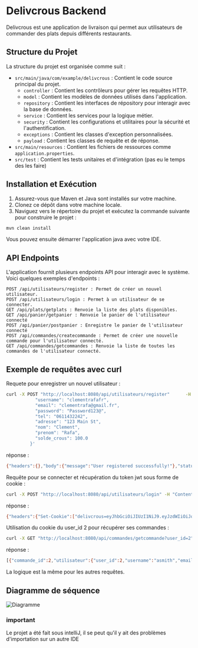 # Delivcrous Backend

Delivcrous est une application de livraison qui permet aux utilisateurs de commander des plats depuis différents restaurants.

## Structure du Projet

La structure du projet est organisée comme suit :

- `src/main/java/com/example/delivcrous` : Contient le code source principal du projet.
    - `controller` : Contient les contrôleurs pour gérer les requêtes HTTP.
    - `model` : Contient les modèles de données utilisés dans l'application.
    - `repository` : Contient les interfaces de répository pour interagir avec la base de données.
    - `service` : Contient les services pour la logique métier.
    - `security` : Contient les configurations et utilitaires pour la sécurité et l'authentification.
    - `exceptions` : Contient les classes d'exception personnalisées.
    - `payload` : Contient les classes de requête et de réponse.
- `src/main/resources` : Contient les fichiers de ressources comme `application.properties`.
- `src/test` : Contient les tests unitaires et d'intégration (pas eu le temps des les faire)

## Installation et Exécution

1. Assurez-vous que Maven et Java sont installés sur votre machine.
2. Clonez ce dépôt dans votre machine locale.
3. Naviguez vers le répertoire du projet et exécutez la commande suivante pour construire le projet :
```bash
mvn clean install
```

Vous pouvez ensuite démarrer l'application java avec votre IDE. 

## API Endpoints

L'application fournit plusieurs endpoints API pour interagir avec le système. Voici quelques exemples d'endpoints :

    POST /api/utilisateurs/register : Permet de créer un nouvel utilisateur.
    POST /api/utilisateurs/login : Permet à un utilisateur de se connecter.
    GET /api/plats/getplats : Renvoie la liste des plats disponibles.
    GET /api/panier/getpanier : Renvoie le panier de l'utilisateur connecté
    POST /api/panier/postpanier : Enregistre le panier de l'utilisateur connecté
    POST /api/commandes/createcommande : Permet de créer une nouvelle commande pour l'utilisateur connecté.
    GET /api/commandes/getcommandes : Renvoie la liste de toutes les commandes de l'utilisateur connecté.

## Exemple de requêtes avec curl 
Requete pour enregistrer un nouvel utilisateur :
```bash
curl -X POST "http://localhost:8080/api/utilisateurs/register"      -H "Content-Type: application/json"      -d '{
           "username": "clementrafafr",
           "email": "clementrafa@gmail.fr",
           "password": "Password123@",
           "tel": "0611432242",
           "adresse": "123 Main St",
           "nom": "Clement",
           "prenom": "Rafa",
           "solde_crous": 100.0
         }'

```
réponse :
```bash
{"headers":{},"body":{"message":"User registered successfully!"},"statusCode":"OK","statusCodeValue":200}
```

Requête pour se connecter et récupération du token jwt sous forme de cookie :

```bash
curl -X POST "http://localhost:8080/api/utilisateurs/login" -H "Content-Type: application/json" -d '{"username":"jdoe", "password":"Password123!"}'
```
réponse :
```bash
{"headers":{"Set-Cookie":["delivcrous=eyJhbGciOiJIUzI1NiJ9.eyJzdWIiOiJqZG9lIiwidXNlcklkIjoxLCJpYXQiOjE2OTc4NjMwNzgsImV4cCI6MTY5Nzk0OTQ3OH0.O9Qix3gv_A0gm1yMzRtWehnL83Zse2twt6ywBq7g9Ss; Path=/api; Max-Age=86400; Expires=Sun, 22 Oct 2023 04:37:58 GMT; HttpOnly"]},"body":{"solde_crous":100.0,"id":1,"username":"jdoe","email":"jdoe@gmail.com","tel":"0102030405","adresse":"123 Rue ABC"},"statusCode":"OK","statusCodeValue":200}
```

Utilisation du cookie du user_id 2 pour récupérer ses commandes :
```bash
curl -X GET "http://localhost:8080/api/commandes/getcommande?user_id=2" -b "delivcrous=eyJhbGciOiJIUzI1NiJ9.eyJzdWIiOiJhc21pdGgiLCJ1c2VySWQiOjIsImlhdCI6MTY5Nzg2Mzk5OSwiZXhwIjoxNjk3OTUwMzk5fQ.PihL5FuWZc-UQ-isiKzZmHgmA7CGRTMdZVzoD9REejg"
```
réponse :
```bash
[{"commande_id":2,"utilisateur":{"user_id":2,"username":"asmith","email":"asmith@gmail.com","password":"$2a$10$y.AsJMBi.8L5B3UX.hjieuPTiQukZ8hMXvZsobHlxb04f111ws.3q","nom":"Alice","prenom":"Smith","solde_crous":150.0,"tel":"0607080910","panier":{"panier_id":2,"plats":[{"id":3,"title":"Burger","description":"Délicieux burger au bon goût de cheddar","prix":18,"image":"https://drive.google.com/uc?export=view&id=1Lz5dp7L0k6x03HVQ8kWeVDs8qK0upmtW","category":"Burger","allergenes":"pomme de terre, oeuf"}]},"adresse":"456 Rue DEF"},"plats":[{"id":2,"title":"Raviolis","description":"Pâtes farcies à la ricotta","prix":15,"image":"https://drive.google.com/uc?export=view&id=1bBh85SKNHP_ST5mjf1kCxvqyUHCOsbSW","category":"Pâtes","allergenes":"gluten, fromage"}],"adresse_livraison":"456 Rue DEF","status":"En préparation","date_commande":"2023-08-29T22:00:00.000+00:00"}]
```

La logique est la même pour les autres requêtes.

## Diagramme de séquence 

![Diagramme](https://showme.redstarplugin.com/d/d:lcJ70blj)

### important

Le projet a été fait sous intelliJ, il se peut qu'il y ait des problèmes d'importation sur un autre IDE
